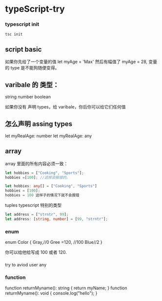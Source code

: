 # typeScript-try

### typescript init

```
tsc init
```

## script basic

如果你先给了一个变量的值
let myAge = 'Max' 然后有幅值了 myAge = 28,
变量的 type 是不能狗随便变得。

## varibale 的 类型：

string
number
boolean

如果你没有 声明 types，给 varibale，你后你可以给它们任何值

## 怎么声明 assing types

let myRealAge: number
let myRealAge: any

## array

array 里面的所有内容必须一致：

```typescript
let hobbies = ["Cooking", "Sports"];
hobbies =[100]; //这样会报错的。

let hobbies: any[] = ["Cooking", "Sports"]
hobbies = [100];
hobbies = 100 这样子的情况下就不会报错
```

tuples typescript 特别的类型

```typescript
let address = ["strntr", 99];
let address: [string, number] = [99, "strntr"];
```

### enum

enum Color {
Gray,//0
Gree =120, //100
Blue//2
}

你可以给他给写成 100 或者 120.

###

try to aviod user any

### function

function returnMyname(): string {
return myName;
}
function returnMyname(): void {
console.log("hello");
}
